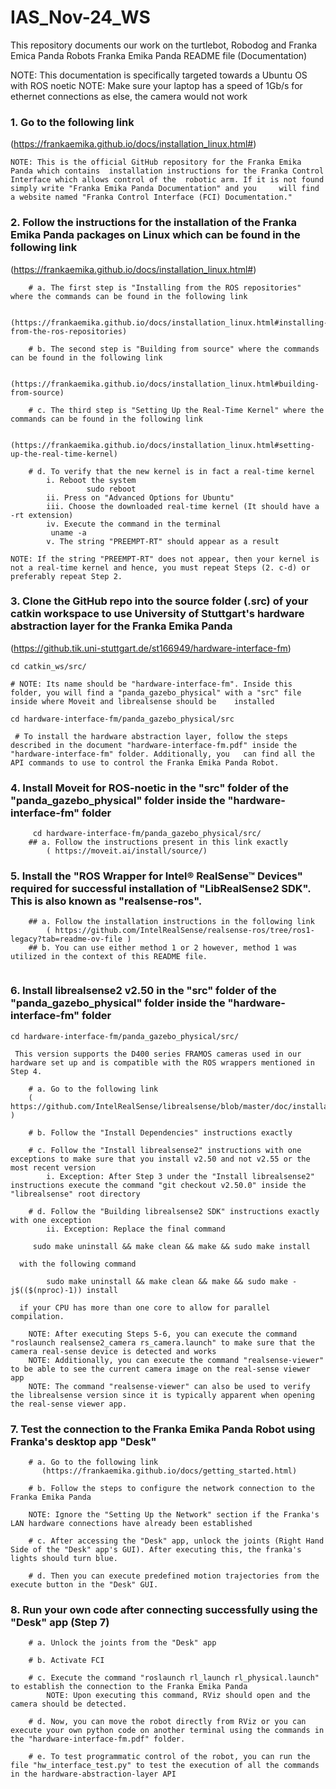 # IAS_Nov-24_WS
This repository documents our work on the turtlebot, Robodog and Franka Emica Panda Robots
Franka Emika Panda README file (Documentation)

NOTE: This documentation is specifically targeted towards a Ubuntu OS with ROS noetic
NOTE: Make sure your laptop has a speed of 1Gb/s for ethernet connections as else, the camera would not work

### 1. Go to the following link 

(https://frankaemika.github.io/docs/installation_linux.html#)

	NOTE: This is the official GitHub repository for the Franka Emika Panda which contains 	installation instructions for the Franka Control Interface which allows control of the 	robotic arm. If it is not found simply write "Franka Emika Panda Documentation" and you 	will find a website named "Franka Control Interface (FCI) Documentation."

### 2. Follow the instructions for the installation of the Franka Emika Panda packages on Linux which can be found in the following link 

(https://frankaemika.github.io/docs/installation_linux.html#) 
```
	# a. The first step is "Installing from the ROS repositories" where the commands can be found in the following link

	(https://frankaemika.github.io/docs/installation_linux.html#installing-	from-the-ros-repositories)

	# b. The second step is "Building from source" where the commands can be found in the following link

	(https://frankaemika.github.io/docs/installation_linux.html#building-from-source)

	# c. The third step is "Setting Up the Real-Time Kernel" where the commands can be found in the following link

	(https://frankaemika.github.io/docs/installation_linux.html#setting-up-the-real-time-kernel)

	# d. To verify that the new kernel is in fact a real-time kernel
		i. Reboot the system 
                 sudo reboot 
		ii. Press on "Advanced Options for Ubuntu" 
		iii. Choose the downloaded real-time kernel (It should have a -rt extension)
		iv. Execute the command in the terminal
         uname -a 
		v. The string "PREEMPT-RT" should appear as a result
```
	NOTE: If the string "PREEMPT-RT" does not appear, then your kernel is not a real-time kernel and hence, you must repeat Steps (2. c-d) or preferably repeat Step 2.

### 3. Clone the GitHub repo into the source folder  (.src)  of your catkin workspace to use University of Stuttgart's hardware abstraction layer for the Franka Emika Panda
(https://github.tik.uni-stuttgart.de/st166949/hardware-interface-fm)

```
cd catkin_ws/src/

# NOTE: Its name should be "hardware-interface-fm". Inside this folder, you will find a "panda_gazebo_physical" with a "src" file inside where Moveit and librealsense should be 	installed 

cd hardware-interface-fm/panda_gazebo_physical/src

 # To install the hardware abstraction layer, follow the steps described in the document "hardware-interface-fm.pdf" inside the "hardware-interface-fm" folder. Additionally, you 	can find all the API commands to use to control the Franka Emika Panda Robot.	
```

### 4. Install Moveit for ROS-noetic in the "src" folder of the "panda_gazebo_physical" folder inside the "hardware-interface-fm" folder 
```
	 cd hardware-interface-fm/panda_gazebo_physical/src/
	## a. Follow the instructions present in this link exactly 
        ( https://moveit.ai/install/source/)
```

### 5. Install the "ROS Wrapper for Intel® RealSense™ Devices" required for successful installation of "LibRealSense2 SDK". This is also known as "realsense-ros".
```
	## a. Follow the installation instructions in the following link
        ( https://github.com/IntelRealSense/realsense-ros/tree/ros1-legacy?tab=readme-ov-file )
	## b. You can use either method 1 or 2 however, method 1 was utilized in the context of this README file.
	
```
### 6. Install librealsense2 v2.50 in the "src" folder of the "panda_gazebo_physical" folder inside the "hardware-interface-fm" folder
```
cd hardware-interface-fm/panda_gazebo_physical/src/

 This version supports the D400 series FRAMOS cameras used in our hardware set up and is compatible with the ROS wrappers mentioned in Step 4. 

	# a. Go to the following link
 	( https://github.com/IntelRealSense/librealsense/blob/master/doc/installation.md )
  
	# b. Follow the "Install Dependencies" instructions exactly

	# c. Follow the "Install librealsense2" instructions with one exceptions to make sure that you install v2.50 and not v2.55 or the most recent version
		i. Exception: After Step 3 under the "Install librealsense2" instructions execute the command "git checkout v2.50.0" inside the "librealsense" root directory

	# d. Follow the "Building librealsense2 SDK" instructions exactly with one exception
		ii. Exception: Replace the final command

 	 sudo make uninstall && make clean && make && sudo make install

  with the following command

        sudo make uninstall && make clean && make && sudo make -j$(($(nproc)-1)) install

  if your CPU has more than one core to allow for parallel compilation.

	NOTE: After executing Steps 5-6, you can execute the command "roslaunch realsense2_camera rs_camera.launch" to make sure that the camera real-sense device is detected and works
	NOTE: Additionally, you can execute the command "realsense-viewer" to be able to see the current camera image on the real-sense viewer app
	NOTE: The command "realsense-viewer" can also be used to verify the librealsense version since it is typically apparent when opening the real-sense viewer app.
```
### 7. Test the connection to the Franka Emika Panda Robot using Franka's desktop app "Desk"
```
	# a. Go to the following link
       (https://frankaemika.github.io/docs/getting_started.html)

	# b. Follow the steps to configure the network connection to the Franka Emika Panda

	NOTE: Ignore the "Setting Up the Network" section if the Franka's LAN hardware connections have already been established

	# c. After accessing the "Desk" app, unlock the joints (Right Hand Side of the "Desk" app's GUI). After executing this, the franka's lights should turn blue.

	# d. Then you can execute predefined motion trajectories from the execute button in the "Desk" GUI.
```
### 8.  Run your own code after connecting successfully using the "Desk" app (Step 7)

```
	# a. Unlock the joints from the "Desk" app

	# b. Activate FCI

	# c. Execute the command "roslaunch rl_launch rl_physical.launch" to establish the connection to the Franka Emika Panda
		NOTE: Upon executing this command, RViz should open and the camera should be detected.

	# d. Now, you can move the robot directly from RViz or you can execute your own python code on another terminal using the commands in the "hardware-interface-fm.pdf" folder.

	# e. To test programmatic control of the robot, you can run the file "hw_interface_test.py" to test the execution of all the commands in the hardware-abstraction-layer API
 ```





